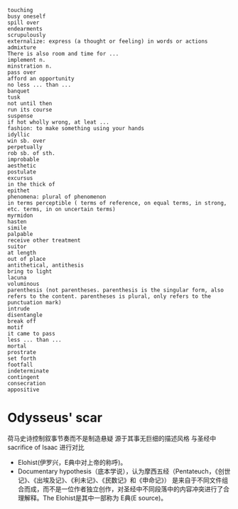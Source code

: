 ```
touching
busy oneself
spill over
endearments
scrupulously
externalize: express (a thought or feeling) in words or actions
admixture
There is also room and time for ...
implement n.
minstration n.
pass over
afford an opportunity
no less ... than ...
banquet
tusk
not until then
run its course
suspense
if hot wholly wrong, at leat ...
fashion: to make something using your hands
idyllic
win sb. over
perpetually
rob sb. of sth.
improbable
aesthetic
postulate
excursus
in the thick of
epithet
phenomena: plural of phenomenon
in terms perceptible ( terms of reference, on equal terms, in strong, etc. terms, in on uncertain terms)
myrmidon
hasten
simile
palpable
receive other treatment
suitor
at length
out of place
antithetical, antithesis
bring to light
lacuna
voluminous
parenthesis (not parentheses. parenthesis is the singular form, also refers to the content. parentheses is plural, only refers to the punctuation mark)
intrude
disentangle
break off
motif
it came to pass
less ... than ...
mortal
prostrate
set forth
footfall
indeterminate
contingent
consecration
appositive
```

# Odysseus' scar
荷马史诗控制叙事节奏而不是制造悬疑
源于其事无巨细的描述风格
与圣经中 sacrifice of Isaac 进行对比
  - Elohist(伊罗兴，E典中对上帝的称呼)。
  - Documentary hypothesis（底本学说），认为摩西五经（Pentateuch，《创世记》、《出埃及记》、《利未记》、《民数记》和《申命记》）
  是来自于不同文件组合而成，而不是一位作者独立创作，对圣经中不同段落中的内容冲突进行了合理解释。The Elohist是其中一部称为 E典(E source)。
